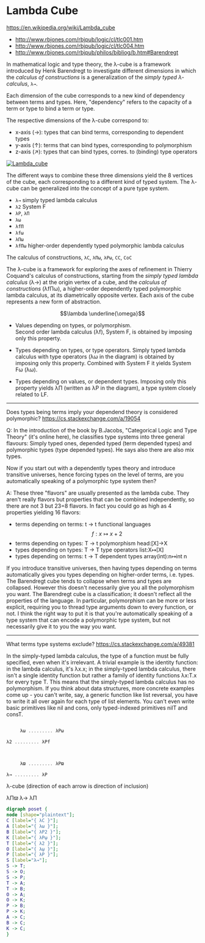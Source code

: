 # Lambda Cube

https://en.wikipedia.org/wiki/Lambda_cube

- http://www.rbjones.com/rbjpub/logic/cl/tlc001.htm
- http://www.rbjones.com/rbjpub/logic/cl/tlc004.htm
- http://www.rbjones.com/rbjpub/philos/bibliog/b.htm#Barendregt

In mathematical logic and type theory, the λ-cube is a framework introduced by Henk Barendregt to investigate different dimensions in which the *calculus of constructions* is a generalization of the *simply typed λ-calculus*, `λ→`.

Each dimension of the cube corresponds to a new kind of dependency between terms and types. Here, "dependency" refers to the capacity of a term or type to bind a term or type.

The respective dimensions of the λ-cube correspond to:
* x-axis (→): types that can bind terms, corresponding to dependent types
* y-axis (↑): terms that can bind types, corresponding to polymorphism
* z-axis (↗): types that can bind types, corres. to (binding) type operators

[![Lambda_cube][pic]][link]

The different ways to combine these three dimensions yield the 8 vertices of the cube, each corresponding to a different kind of typed system. The λ-cube can be generalized into the concept of a pure type system.

- `λ→`  simply typed lambda calculus
- `λ2`  System F
- `λP`, `λΠ`
- `λω`
- `λfΠ`
- `λfω`  
- `λΠω`  
- `λfΠω`    higher-order dependently typed polymorphic lambda calculus


The calculus of constructions, `λC`, `λΠω`, `λPω`, `CC`, `CoC`

The λ-cube is a framework for exploring the axes of refinement in Thierry Coquand's calculus of constructions, starting from the *simply typed lambda calculus* (λ→) at the origin vertex of a cube, and the *calculus of constructions* (λfΠω), a higher-order dependently typed polymorphic lambda calculus, at its diametrically opposite vertex. Each axis of the cube represents a new form of abstraction.







$$\lambda \underline{\omega}$$

- Values depending on types, or polymorphism.   
  Second order lambda calculus (λf), System F, is obtained by imposing only this property.

- Types depending on types, or type operators.
  Simply typed lambda calculus with type operators
  (λω in the diagram) is obtained by imposing only this property.
  Combined with System F it yields System Fω (λω).

- Types depending on values, or dependent types.
  Imposing only this property yields λΠ 
  (written as λP in the diagram), 
  a type system closely related to LF.


---

Does types being terms imply your dependend theory is considered polymorphic?
https://cs.stackexchange.com/a/19054

Q: In the introduction of the book by B.Jacobs, "Categorical Logic and Type Theory" (it's online here), he classifies type systems into three general flavours: Simply typed ones, depended typed (term depended types) and polymorphic types (type depended types). He says also there are also mix types.

Now if you start out with a dependently types theory and introduce transitive universes, hence forcing types on the level of terms, are you automatically speaking of a polymorphic type system then?


A: These three "flavors" are usually presented as the lambda cube. They aren't really flavors but properties that can be combined independently, so there are not 3 but 23=8 flavors. In fact you could go as high as 4 properties yielding 16 flavors:

- terms depending on terms: t -> t
  functional languages
  $$f:x\mapsto x+2$$
- terms depending on types: T -> t
  polymorphism
  head:[X]→X
- types depending on types: T -> T
  type operators
  list:X↦[X]
- types depending on terms: t -> T
  dependent types
  array(int):n↦int n


If you introduce transitive universes, then having types depending on terms automatically gives you types depending on higher-order terms, i.e. types.
The Barendregt cube tends to collapse when terms and types are collapsed. However this doesn't necessarily give you all the polymorphism you want. The Barendregt cube is a classification; it doesn't reflect all the properties of the language.
In particular, polymorphism can be more or less explicit, requiring you to thread type arguments down to every function, or not.
I think the right way to put it is that you're automatically speaking of a type system that can encode a polymorphic type system, but not necessarily give it to you the way you want.

---

What terms type systems exclude?
https://cs.stackexchange.com/a/49381

In the simply-typed lambda calculus, the type of a function must be fully specified, even when it's irrelevant. A trivial example is the identity function: in the lambda calculus, it's λx.x; in the simply-typed lambda calculus, there isn't a single identity function but rather a family of identity functions λx:T.x for every type T. This means that the simply-typed lambda calculus has no polymorphism. If you think about data structures, more concrete examples come up - you can't write, say, a generic function like list reversal, you have to write it all over again for each type of list elements. You can't even write basic primitives like nil and cons, only typed-indexed primitives nilT and consT.


```js

     λω ......... λPω

λ2 ......... λPf



     λϖ ......... λPϖ

λ→ ......... λP

```

λ-cube (direction of each arrow is direction of inclusion)

λΠϖ
λ→
λΠ



[link]: https://en.wikipedia.org/wiki/Lambda_cube
[pic]: https://upload.wikimedia.org/wikipedia/commons/1/19/Lambda_cube.png  "Lambda cube"




```dot
digraph poset {
node [shape="plaintext"];
C [label="{ λC }"];
A [label="{ λω }"];
B [label="{ λP2 }"];
K [label="{ λPῳ }"];
T [label="{ λ2 }"];
O [label="{ λῳ }"];
P [label="{ λP }"];
S [label="λ→"];
S -> T;
S -> O;
S -> P;
T -> A;
T -> B;
O -> A;
O -> K;
P -> B;
P -> K;
A -> C;
B -> C;
K -> C;
}
```
